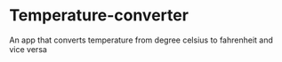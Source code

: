 # Temperature-converter
An app that converts temperature from degree celsius to fahrenheit and vice versa
